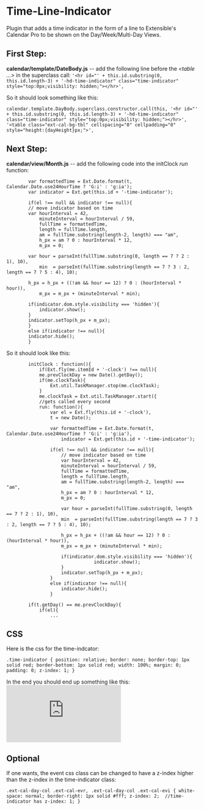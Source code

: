 Time-Line-Indicator
===================

Plugin that adds a time indicator in the form of a line to Extensible's Calendar Pro to be shown on the Day/Week/Multi-Day Views.

First Step:
-----------

**calendar/template/DateBody.js** -- add the following line before the *<table ...&gt;* in the superclass call:
`
'<hr id="' + this.id.substring(0, this.id.length-3) + '-hd-time-indicator" class="time-indicator" style="top:0px;visibility: hidden;"></hr>',
`

So it should look something like this:

`
calendar.template.DayBody.superclass.constructor.call(this,
            '<hr id="' + this.id.substring(0, this.id.length-3) + '-hd-time-indicator" class="time-indicator" style="top:0px;visibility: hidden;"></hr>',
            '<table class="ext-cal-bg-tbl" cellspacing="0" cellpadding="0" style="height:{dayHeight}px;">',
`

Next Step:
----------

**calendar/view/Month.js** -- add the following code into the initClock *run* function:

            var formattedTime = Ext.Date.format(t, Calendar.Date.use24HourTime ? 'G:i' : 'g:ia');
            var indicator = Ext.get(this.id + '-time-indicator');

            if(el !== null && indicator !== null){
            // move indicator based on time
            var hourInterval = 42,
                minuteInterval = hourInterval / 59,
                fullTime = formattedTime,
                length = fullTime.length,
                am = fullTime.substring(length-2, length) === "am",
                h_px = am ? 0 : hourInterval * 12,
                m_px = 0;
            
            var hour = parseInt(fullTime.substring(0, length == 7 ? 2 : 1), 10),
                min  = parseInt(fullTime.substring(length == 7 ? 3 : 2, length == 7 ? 5 : 4), 10);
            
            h_px = h_px + ((!am && hour == 12) ? 0 : (hourInterval * hour)),
                m_px = m_px + (minuteInterval * min);
            
            if(indicator.dom.style.visibility === 'hidden'){
                indicator.show();
            }
            indicator.setTop(h_px + m_px);
            }
            else if(indicator !== null){
            indicator.hide();
            }


So it should look like this:

            initClock : function(){
                if(Ext.fly(me.itemId + '-clock') !== null){
                me.prevClockDay = new Date().getDay();
                if(me.clockTask){
                    Ext.util.TaskManager.stop(me.clockTask);
                }
                me.clockTask = Ext.util.TaskManager.start({
                //gets called every second
                run: function(){
                    var el = Ext.fly(this.id + '-clock'),
                    t = new Date();
            
                    var formattedTime = Ext.Date.format(t, Calendar.Date.use24HourTime ? 'G:i' : 'g:ia'),
                        indicator = Ext.get(this.id + '-time-indicator');
            
                    if(el !== null && indicator !== null){
                        // move indicator based on time
                        var hourInterval = 42,
                        minuteInterval = hourInterval / 59,
                        fullTime = formattedTime,
                        length = fullTime.length,
                        am = fullTime.substring(length-2, length) === "am",
                        h_px = am ? 0 : hourInterval * 12,
                        m_px = 0;
            
                        var hour = parseInt(fullTime.substring(0, length == 7 ? 2 : 1), 10),
                        min  = parseInt(fullTime.substring(length == 7 ? 3 : 2, length == 7 ? 5 : 4), 10);
                        
                        h_px = h_px + ((!am && hour == 12) ? 0 : (hourInterval * hour)),
                        m_px = m_px + (minuteInterval * min);
            
                        if(indicator.dom.style.visibility === 'hidden'){
                                    indicator.show();
                        }
                        indicator.setTop(h_px + m_px);
                    }
                    else if(indicator !== null){
                        indicator.hide();
                    }
                        
            if(t.getDay() == me.prevClockDay){
                if(el){
                    ...



CSS
---
Here is the css for the time-indcator:

`
.time-indicator {
    position: relative;
    border: none;
    border-top: 1px solid red;
    border-bottom: 1px solid red;
    width: 100%;
    margin: 0;
    padding: 0;
    z-index: 1;
}
`

In the end you should end up something like this:
![result](http://www.sencha.com/forum/attachment.php?attachmentid=44899&d=1373986086)


Optional
--------
If one wants, the event css class can be changed to have a z-index higher than the z-index in the time-indicator class:

`
.ext-cal-day-col .ext-cal-evr,
.ext-cal-day-col .ext-cal-evi {
    white-space: normal;
    border-right: 1px solid #fff;
    z-index: 2;  //time-indicator has z-index: 1;
}
`
